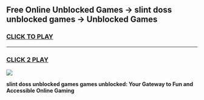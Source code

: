
## Free Online Unblocked Games → slint doss unblocked games → Unblocked Games
<h3>
<a href="https://premium.freeplayer.one?title=slint_doss_unblocked_games&ref=21F">CLICK TO PLAY</a></h3>
<hr>

<h3>
<a href="https://premium.freeplayer.one?title=slint_doss_unblocked_games&ref=21F">CLICK 2 PLAY</a>
  
</h3>

<a href="https://premium.freeplayer.one?title=slint_doss_unblocked_games&ref=21F/"><img src="https://clearcache.store/games.png"></a>


**slint doss unblocked games games unblocked: Your Gateway to Fun and Accessible Online Gaming**
